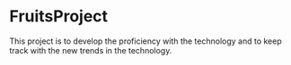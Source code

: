 # FruitsProject
This project is to develop the proficiency with the technology and to keep track with the new trends in the technology.
